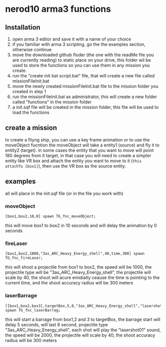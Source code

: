 # nerod10 arma3 functions

## Installation
1. open arma 3 editor and save it with a name of your choice
2. if you familiar with arma 3 scripting, go the the examples section, otherwise continue
3. move the downloaded github floder (the one with the readMe file you are currently reading) to static place on your drive, this folder wil be used to store the functions so you can use them in any mission you create.
3. run the "create init bat script.bat" file, that will create a new file called missionFileInit.bat
4. move the newly created missionFileInit.bat file to the mission folder you created in step 1
5. run the missionFileInit.bat as administrator, this will create a new folder called "functions" in the mission folder
6. a init.sqf file will be created in the mission folder, this file will be used to load the functions

## create a mission
to create a fliyng ship, you can use a key frame animation or to use the moveObject fucntion
the moveObject will take a entity1 (source) and fly it to entity2 (target).
in some cases the entity that you want to move will point 180 degrees from it target, in that case you will need to create a simpler entity like VR box and attach the entity you want to move to it (`this attachTo [box1]`), then use the VR box as the source entity.


## examples

all will place in the init.sqf file (or in the file you work with)
### moveObject

```
[box1,box2,10,0] spawn TG_fnc_moveObject;
```

this will move box1 to box2 in 10 seconds and will delay the animation by 0 seconds

### fireLaser
```
[box1,box2,1000,"3as_ARC_Heavy_Energy_shell",40,time,300] spawn TG_fnc_fireLaser;
```
this will shoot a projectile from box1 to box2, the speed will be 1000, the projectile type will be "3as_ARC_Heavy_Energy_shell", the projectile will scale by 40, the shoot will acure emidiatly ceause the time is pointing to the current time, and the shoot accuracy radius will be 300 meters

### laserBarrage
```
[[box1,box2,box3],targetBox,5,8,"3as_ARC_Heavy_Energy_shell","lasershot01",2000,40,300] spawn TG_fnc_laserBarrag;
```
this will start a barrage from box1,2 and 3 to targetBox, the barrage start will delay 5 seconds, will last 8 second, projectile type "3as_ARC_Heavy_Energy_shell", each shot will play the "lasershot01" sound, the speed will be 2000, the projectile will scale by 40, the shoot accuracy radius will be 300 meters


